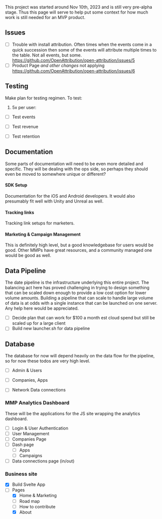 This project was started around Nov 10th, 2023 and is still very pre-alpha stage. Thus this page will serve to help put some context for how much work is still needed for an MVP product.


## Issues
- [ ] Trouble with install attribution. Often times when the events come in a quick succession then some of the events will attribute multiple times to the table. Not all events, but some. https://github.com/OpenAttribution/open-attribution/issues/5
- [ ] Product Page *and other changes* not applying https://github.com/OpenAttribution/open-attribution/issues/6

## Testing
Make plan for testing regimen. To test:

1. 5x per user: 
- [ ] Test events
- [ ] Test revenue
- [ ] Test retention


## Documentation
Some parts of documentation will need to be even more detailed and specific. They will be dealing with the ops side, so perhaps they should even be moved to somewhere unique or different?

#### SDK Setup
Documentation for the iOS and Android developers. It would also presumably fit well with Unity and Unreal as well.

#### Tracking links
Tracking link setups for marketers.

#### Marketing & Campaign Management
This is definitely high level, but a good knowledgebase for users would be good. Other MMPs have great resources, and a community managed one would be good as well.

## Data Pipeline
The date pipeline is the infrastructure underlying this entire project. The balancing act here has proved challenging in trying to design something that can be scaled down enough to provide a low cost option for lower volume amounts. Building a pipeline that can scale to handle large volume of data is at odds with a single instance that can be launched on one server. Any help here would be appreciated.
- [ ] Decide plan that can work for $100 a month est cloud spend but still be scaled up for a large client
- [ ] Build new launcher.sh for data pipeline

## Database
The database for now will depend heavily on the data flow for the pipeline, so for now these todos are very high level.
- [ ] Admin & Users
- [ ] Companies, Apps
- [ ] Network Data connections


### MMP Analytics Dashboard
These will be the applications for the JS site wrapping the analytics dashboard.
- [ ] Login & User Authentication
- [ ] User Management
- [ ] Companies Page
- [ ] Dash page
	- [ ] Apps
	- [ ] Campaigns
- [ ] Data connections page (in/out)

### Business site
- [x] Build Svelte App
- [ ] Pages
	- [x] Home & Marketing
	- [ ] Road map
	- [ ] How to contribute
	- [x] About
